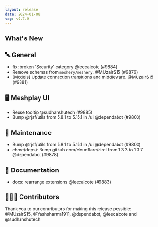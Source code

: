 ```yaml
---
layout: release
date: 2024-01-08
tag: v0.7.9
---
```


## What's New
## 🔤 General
- fix: broken 'Security' category @leecalcote (#9884)
- Remove schemas from `meshery/meshery`. @MUzairS15 (#9876)
- [Models] Update connection transitions and middleware. @MUzairS15 (#9881)

## 🖥 Meshplay UI

- Reuse tooltip @sudhanshutech (#9885)
- Bump @rjsf/utils from 5.8.1 to 5.15.1 in /ui @dependabot (#9803)

## 🧰 Maintenance

- Bump @rjsf/utils from 5.8.1 to 5.15.1 in /ui @dependabot (#9803)
- chore(deps): Bump github.com/cloudflare/circl from 1.3.3 to 1.3.7 @dependabot (#9878)

## 📖 Documentation

- docs: rearrange extensions @leecalcote (#9883)

## 👨🏽‍💻 Contributors

Thank you to our contributors for making this release possible:
@MUzairS15, @Yashsharma1911, @dependabot, @leecalcote and @sudhanshutech
